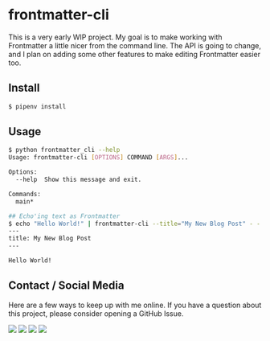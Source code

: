 # frontmatter-cli

This is a very early WIP project. My goal is to make working with Frontmatter a little nicer from the command line. The API is going to change, and I plan on adding some other features to make editing Frontmatter easier too.

## Install

```bash
$ pipenv install
```

## Usage

```bash
$ python frontmatter_cli --help
Usage: frontmatter-cli [OPTIONS] COMMAND [ARGS]...

Options:
  --help  Show this message and exit.

Commands:
  main*

## Echo'ing text as Frontmatter
$ echo "Hello World!" | frontmatter-cli --title="My New Blog Post" - -
---
title: My New Blog Post
---

Hello World!
```

## Contact / Social Media

Here are a few ways to keep up with me online. If you have a question about this project, please consider opening a GitHub Issue.

[![](https://jefftriplett.com/assets/images/social/github.png)](https://github.com/jefftriplett)
[![](https://jefftriplett.com/assets/images/social/globe.png)](https://jefftriplett.com/)
[![](https://jefftriplett.com/assets/images/social/twitter.png)](https://twitter.com/webology)
[![](https://jefftriplett.com/assets/images/social/docker.png)](https://hub.docker.com/u/jefftriplett/)
